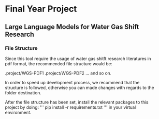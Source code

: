
# Final Year Project


## Large Language Models for Water Gas Shift Research


### File Structure

Since this tool require the usage of water gas shitft research literatures in pdf format, 
the recommended file structure would be: 

.project/WGS-PDF1
.project/WGS-PDF2
... and so on.

In order to speed up development process, we recommend that the structure is followed, 
otherwise you can made changes with regards to the folder destination.

After the file structure has been set, install the relevant packages to this project by doing:
'''
pip install -r requirements.txt
'''
in your virtual environment.